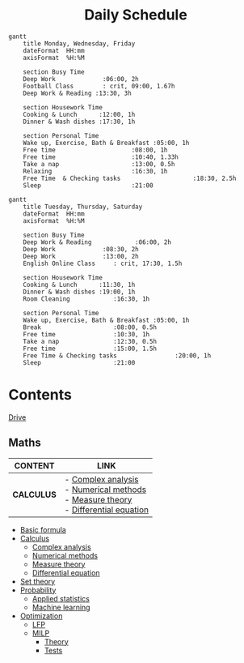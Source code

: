 # <center> Daily Schedule <center/>
```mermaid
gantt
    title Monday, Wednesday, Friday
    dateFormat  HH:mm
    axisFormat  %H:%M
    
    section Busy Time
    Deep Work             :06:00, 2h
    Football Class        : crit, 09:00, 1.67h
    Deep Work & Reading :13:30, 3h

    section Housework Time
    Cooking & Lunch      :12:00, 1h
    Dinner & Wash dishes :17:30, 1h

    section Personal Time
    Wake up, Exercise, Bath & Breakfast :05:00, 1h
    Free time                     :08:00, 1h
    Free time                     :10:40, 1.33h
    Take a nap                    :13:00, 0.5h
    Relaxing                      :16:30, 1h
    Free Time  & Checking tasks                    :18:30, 2.5h
    Sleep                         :21:00
```

```mermaid
gantt
    title Tuesday, Thursday, Saturday
    dateFormat  HH:mm
    axisFormat  %H:%M
    
    section Busy Time
    Deep Work & Reading            :06:00, 2h
    Deep Work             :08:30, 2h
    Deep Work             :13:00, 2h
    English Online Class     : crit, 17:30, 1.5h

    section Housework Time
    Cooking & Lunch      :11:30, 1h
    Dinner & Wash dishes :19:00, 1h
    Room Cleaning            :16:30, 1h

    section Personal Time
    Wake up, Exercise, Bath & Breakfast :05:00, 1h
    Break                    :08:00, 0.5h
    Free time                :10:30, 1h
    Take a nap               :12:30, 0.5h
    Free time                :15:00, 1.5h
    Free Time & Checking tasks                :20:00, 1h
    Sleep                    :21:00
```
# Contents
[Drive](https://drive.google.com/drive/u/1/folders/1HARdf9ZS6k-OPniwOIoeQKNms1sTe28c)
## Maths
| CONTENT | LINK |
|---------|---------|
| **CALCULUS** | - [Complex analysis](https://github.com/S-ROLL/notebook.maths/blob/main/Maths/CALCULUS/Complex-Analysis/ca.ipynb) <br/> - [Numerical methods](https://github.com/S-ROLL/notebook.maths/blob/main/Maths/CALCULUS/Numerical-Methods/nm.ipynb) <br/> - [Measure theory](https://github.com/S-ROLL/notebook.maths/blob/main/Maths/CALCULUS/Measure-theory/measure.ipynb) <br/> - [Differential equation](https://github.com/S-ROLL/notebook.maths/blob/main/Maths/CALCULUS/Differential-equation/differential.ipynb) |


- [Basic formula](https://github.com/S-ROLL/notebook.maths/blob/main/Maths/BASIC-FORMULA/basic.ipynb)
- [Calculus]()
  - [Complex analysis](https://github.com/S-ROLL/notebook.maths/blob/main/Maths/CALCULUS/Complex-Analysis/ca.ipynb)
  - [Numerical methods](https://github.com/S-ROLL/notebook.maths/blob/main/Maths/CALCULUS/Numerical-Methods/nm.ipynb)
  - [Measure theory](https://github.com/S-ROLL/notebook.maths/blob/main/Maths/CALCULUS/Measure-theory/measure.ipynb)
  - [Differential equation](https://github.com/S-ROLL/notebook.maths/blob/main/Maths/CALCULUS/Differential-equation/differential.ipynb)
- [Set theory](https://github.com/S-ROLL/notebook.maths/blob/main/Maths/NUMBER-THEORY/Set-theory/set-theory.ipynb)
- [Probability]()
  - [Applied statistics](https://github.com/S-ROLL/notebook.maths/blob/main/Maths/PROBABILITY/Applied-Statistics/advance/advance-AS.ipynb)
  - [Machine learning](https://github.com/S-ROLL/notebook.maths/blob/main/Maths/PROBABILITY/Machine-Learning/ml.ipynb)
- [Optimization]()
  - [LFP](https://github.com/S-ROLL/notebook.maths/blob/main/NCKH/LFP/theory/LFP.ipynb)
  - [MILP]()
    - [Theory](https://github.com/S-ROLL/notebook.maths/blob/main/NCKH/MILP/theory/nckh.ipynb)
    - [Tests](https://github.com/S-ROLL/notebook.maths/blob/main/NCKH/MILP/tests/test_nckh.ipynb)
